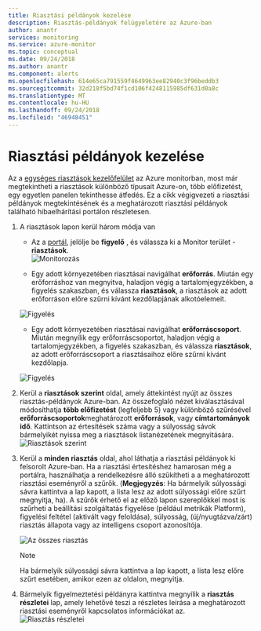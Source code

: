 ```yaml
---
title: Riasztási példányok kezelése
description: Riasztás-példányok felügyeletére az Azure-ban
author: anantr
services: monitoring
ms.service: azure-monitor
ms.topic: conceptual
ms.date: 09/24/2018
ms.author: anantr
ms.component: alerts
ms.openlocfilehash: 614e65ca791559f4649963ee82940c3f96beddb3
ms.sourcegitcommit: 32d218f5bd74f1cd106f4248115985df631d0a8c
ms.translationtype: MT
ms.contentlocale: hu-HU
ms.lasthandoff: 09/24/2018
ms.locfileid: "46948451"
---
```

# <a name="manage-alert-instances"></a>Riasztási példányok kezelése
Az a [egységes riasztások kezelőfelület](https://aka.ms/azure-alerts-overview) az Azure monitorban, most már megtekintheti a riasztások különböző típusait Azure-on, több előfizetést, egy egyetlen panelen tekinthesse átfedés. Ez a cikk végigvezeti a riasztási példányok megtekintésének és a meghatározott riasztási példányok található hibaelhárítási portálon részletesen.

1. A riasztások lapon kerül három módja van

   + Az a [portál](https://portal.azure.com/), jelölje be **figyelő** , és válassza ki a Monitor terület - **riasztások**.  
    ![Monitorozás](./media/monitoring-alerts-managing-alerts-instances/monitoring-alerts-managing-alert-instances-toc.jpg)
  
   + Egy adott környezetében riasztásai navigálhat **erőforrás**. Miután egy erőforráshoz van megnyitva, haladjon végig a tartalomjegyzékben, a figyelés szakaszban, és válassza **riasztások**, a riasztások az adott erőforráson előre szűrni kívánt kezdőlapjának alkotóelemeit.
   
    ![Figyelés](./media/monitoring-alerts-managing-alerts-instances/alert-resource.JPG)
    
   + Egy adott környezetében riasztásai navigálhat **erőforráscsoport**. Miután megnyílik egy erőforráscsoportot, haladjon végig a tartalomjegyzékben, a figyelés szakaszban, és válassza **riasztások**, az adott erőforráscsoport a riasztásaihoz előre szűrni kívánt kezdőlapja.    
   
    ![Figyelés](./media/monitoring-alerts-managing-alerts-instances/alert-rg.JPG)

1.  Kerül a **riasztások szerint** oldal, amely áttekintést nyújt az összes riasztás-példányok Azure-ban. Az összefoglaló nézet kiválasztásával módosíthatja **több előfizetést** (legfeljebb 5) vagy különböző szűrésével **erőforráscsoportok**meghatározott **erőforrások**, vagy **címtartományok idő**. Kattintson az értesítések száma vagy a súlyosság sávok bármelyikét nyissa meg a riasztások listanézetének megnyitására.     
    ![Riasztások szerint](./media/monitoring-alerts-managing-alerts-instances/alerts-summary.jpg)
 
1.  Kerül a **minden riasztás** oldal, ahol láthatja a riasztási példányok ki felsorolt Azure-ban. Ha a riasztási értesítéshez hamarosan még a portálra, használhatja a rendelkezésre álló szűkítheti a a meghatározott riasztási eseményről a szűrők. (**Megjegyzés**: Ha bármelyik súlyossági sávra kattintva a lap kapott, a lista lesz az adott súlyossági előre szűrt megnyitja, ha). A szűrők érhető el az előző lapon szereplőkkel most is szűrheti a beállítási szolgáltatás figyelése (például metrikák Platform), figyelési feltétel (aktivált vagy feloldása), súlyosság, (új/nyugtázva/zárt) riasztás állapota vagy az intelligens csoport azonosítója.

    ![Az összes riasztás](./media/monitoring-alerts-managing-alerts-instances/all-alerts.jpg)

    > [!NOTE]
    >  Ha bármelyik súlyossági sávra kattintva a lap kapott, a lista lesz előre szűrt esetében, amikor ezen az oldalon, megnyitja.
 
1.  Bármelyik figyelmeztetési példányra kattintva megnyílik a **riasztás részletei** lap, amely lehetővé teszi a részletes leírása a meghatározott riasztási eseményről kapcsolatos információkat az.   
![Riasztás részletei](./media/monitoring-alerts-managing-alerts-instances/alert-details.jpg)  
